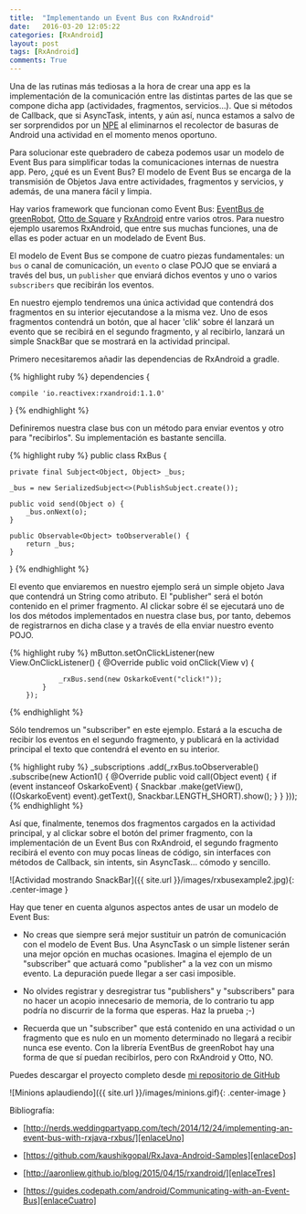 ```yaml
---
title:  "Implementando un Event Bus con RxAndroid"
date:   2016-03-20 12:05:22
categories: [RxAndroid]
layout: post
tags: [RxAndroid]
comments: True
---
```

Una de las rutinas más tediosas a la hora de crear una app es la implementación de la  comunicación entre las distintas partes de las que se compone dicha app (actividades, fragmentos, servicios...). Que si métodos de Callback, que si AsyncTask, intents, y aún así, nunca estamos a salvo de ser sorprendidos por un [NPE][NullPointerException] al eliminarnos el recolector de basuras de Android una actividad en el momento menos oportuno.

Para solucionar este quebradero de cabeza podemos usar un modelo de Event Bus para simplificar todas la comunicaciones internas de nuestra app. Pero, ¿qué es un Event Bus? El modelo de Event Bus se encarga de la transmisión de Objetos Java entre actividades, fragmentos y servicios, y además, de una manera fácil y limpia.

Hay varios framework que funcionan como Event Bus: [EventBus de greenRobot][EventBusGreenRobot], [Otto de Square][OttoDeSquare] y [RxAndroid][RxAndroidEnlace] entre varios otros. Para nuestro ejemplo usaremos RxAndroid, que entre sus muchas funciones, una de ellas es poder actuar en un modelado de Event Bus.

El modelo de Event Bus se compone de cuatro piezas fundamentales: un `bus` o canal de comunicación, un `evento` o clase POJO que se enviará a través del bus, un `publisher` que enviará dichos eventos y uno o varios `subscribers` que recibirán los eventos.

En nuestro ejemplo tendremos una única actividad que contendrá dos fragmentos en su interior ejecutandose a la misma vez. Uno de esos fragmentos contendrá un botón, que al hacer 'clik' sobre él lanzará un evento que se recibirá en el segundo fragmento, y al recibirlo, lanzará un simple SnackBar que se mostrará en la actividad principal.

Primero necesitaremos añadir las dependencias de RxAndroid a gradle.

{% highlight ruby %}
dependencies {
    
    compile 'io.reactivex:rxandroid:1.1.0' 
}
{% endhighlight %}

Definiremos nuestra clase bus con un método para enviar eventos y otro para "recibirlos". Su implementación es bastante sencilla.

{% highlight ruby %}
public class RxBus {

    private final Subject<Object, Object> _bus;
    
    _bus = new SerializedSubject<>(PublishSubject.create());

    public void send(Object o) {
        _bus.onNext(o);
    }

    public Observable<Object> toObserverable() {
        return _bus;
    }
}
{% endhighlight %}

El evento que enviaremos en nuestro ejemplo será un simple objeto Java que contendrá un String como atributo. El "publisher" será el botón contenido en el primer fragmento. Al clickar sobre él se ejecutará uno de los dos métodos implementados en nuestra clase bus, por tanto, debemos de registrarnos en dicha clase y a través de ella enviar nuestro evento POJO.

{% highlight ruby %}
mButton.setOnClickListener(new View.OnClickListener() {
            @Override
            public void onClick(View v) {
                
                _rxBus.send(new OskarkoEvent("click!"));
            }
        });
{% endhighlight %}

Sólo tendremos un "subscriber" en este ejemplo. Estará a la escucha de recibir los eventos en el segundo fragmento, y publicará en la actividad principal el texto que contendrá el evento en su interior.

{% highlight ruby %}
_subscriptions
        .add(_rxBus.toObserverable()
                .subscribe(new Action1<Object>() {
                    @Override
                    public void call(Object event) {
                        if (event instanceof OskarkoEvent) {
                            Snackbar
                            .make(getView(), ((OskarkoEvent) event).getText(), 
                                    Snackbar.LENGTH_SHORT).show();
                        }
                    }
                }));
{% endhighlight %}

Así que, finalmente, tenemos dos fragmentos cargados en la actividad principal, y al clickar sobre el botón del primer fragmento, con la implementación de un Event Bus con RxAndroid, el segundo fragmento recibirá el evento con muy pocas líneas de código, sin interfaces con métodos de Callback, sin intents, sin AsyncTask... cómodo y sencillo.

![Actividad mostrando SnackBar]({{ site.url }}/images/rxbusexample2.jpg){: .center-image }


Hay que tener en cuenta algunos aspectos antes de usar un modelo de Event Bus:

- No creas que siempre será mejor sustituir un patrón de comunicación con el modelo de Event Bus. Una AsyncTask o un simple listener serán una mejor opción en muchas ocasiones. Imagina el ejemplo de un "subscriber" que actuará como "publisher" a la vez con un mismo evento. La depuración puede llegar a ser casi imposible.

- No olvides registrar y desregistrar tus "publishers" y "subscribers" para no hacer un acopio innecesario de memoria, de lo contrario tu app podría no discurrir de la forma que esperas. Haz la prueba ;-)

- Recuerda que un "subscriber" que está contenido en una actividad o un fragmento que es nulo en un momento determinado no llegará a recibir nunca ese evento. Con la librería EventBus de greenRobot hay una forma de que sí puedan recibirlos, pero con RxAndroid y Otto, NO.


Puedes descargar el proyecto completo desde [mi repositorio de GitHub][enlaceCodeRepo]

![Minions aplaudiendo]({{ site.url }}/images/minions.gif){: .center-image }



Bibliografía:

- [http://nerds.weddingpartyapp.com/tech/2014/12/24/implementing-an-event-bus-with-rxjava-rxbus/][enlaceUno]

- [https://github.com/kaushikgopal/RxJava-Android-Samples][enlaceDos]

- [http://aaronliew.github.io/blog/2015/04/15/rxandroid/][enlaceTres]

- [https://guides.codepath.com/android/Communicating-with-an-Event-Bus][enlaceCuatro]

[enlaceUno]: http://nerds.weddingpartyapp.com/tech/2014/12/24/implementing-an-event-bus-with-rxjava-rxbus/
[enlaceDos]: https://github.com/kaushikgopal/RxJava-Android-Samples
[enlaceTres]: http://aaronliew.github.io/blog/2015/04/15/rxandroid/
[enlaceCuatro]: https://guides.codepath.com/android/Communicating-with-an-Event-Bus
[enlaceCodeRepo]: https://github.com/oskarko/RxAndroidExample
[NullPointerException]: https://docs.oracle.com/javase/7/docs/api/java/lang/NullPointerException.html
[EventBusGreenRobot]: https://github.com/greenrobot/EventBus
[OttoDeSquare]: http://square.github.io/otto/
[RxAndroidEnlace]: https://github.com/ReactiveX/RxAndroid